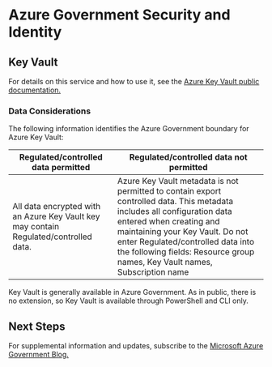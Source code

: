 <properties
	pageTitle="Azure Government documentation | Microsoft Azure"
	description="This provides a comparison of features and guidance on developing applications for Azure Government"
	services="Azure-Government"
	cloud="gov"
	documentationCenter=""
	authors="ryansoc"
	manager="zakramer"
	editor=""/>

<tags
	ms.service="multiple"
	ms.devlang="na"
	ms.topic="article"
	ms.tgt_pltfrm="na"
	ms.workload="azure-government"
	ms.date="10/12/2016"
	ms.author="ryansoc"/>


#  Azure Government Security and Identity

##  Key Vault
For details on this service and how to use it, see the <a href="https://azure.microsoft.com/documentation/services/key-vault">Azure Key Vault public documentation. </a>

### Data Considerations
The following information identifies the Azure Government boundary for Azure Key Vault:

| Regulated/controlled data permitted | Regulated/controlled data not permitted |
|--------------------------------------------------------------------------------------|-----------------------------------------------------------------------------------------------------------------------------------------------------------------------------------------------------------------------------------------------------------------------------------------------------------------|
| All data encrypted with an Azure Key Vault key may contain Regulated/controlled data. | Azure Key Vault metadata is not permitted to contain export controlled data. This metadata includes all configuration data entered when creating and maintaining your Key Vault.  Do not enter Regulated/controlled data into the following fields: Resource group names, Key Vault names, Subscription name |

Key Vault is generally available in Azure Government. As in public, there is no extension, so Key Vault is available through PowerShell and CLI only.

## Next Steps

For supplemental information and updates, subscribe to the
<a href="https://blogs.msdn.microsoft.com/azuregov/">Microsoft Azure Government Blog. </a>
